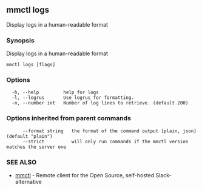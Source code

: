 ## mmctl logs

Display logs in a human-readable format

### Synopsis

Display logs in a human-readable format

```
mmctl logs [flags]
```

### Options

```
  -h, --help         help for logs
  -l, --logrus       Use logrus for formatting.
  -n, --number int   Number of log lines to retrieve. (default 200)
```

### Options inherited from parent commands

```
      --format string   the format of the command output [plain, json] (default "plain")
      --strict          will only run commands if the mmctl version matches the server one
```

### SEE ALSO

* [mmctl](mmctl.md)	 - Remote client for the Open Source, self-hosted Slack-alternative

